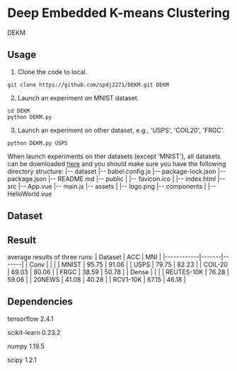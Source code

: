 # Deep Embedded K-means Clustering
DEKM

## Usage

1) Clone the code to local.
```
git clone https://github.com/spdj2271/DEKM.git DEKM
```
2) Launch an experiment on MNIST dataset.

```
cd DEKM
python DEKM.py
```

3)  Launch an experiment on other dataset, e.g., 'USPS', 'COIL20', 'FRGC'.
```
python DEKM.py USPS
```
When launch experiments on ther datasets (except 'MNIST'), all datasets can be downloaded [here](https://drive.google.com/drive/folders/1raiYP1joy8gtsHXYcW5EuNtECSPRu37v?usp=sharing) and you should make sure you have the following directory structure:
|-- dataset
|-- babel.config.js
|-- package-lock.json
|-- package.json
|-- README.md
|-- public
|   |-- favicon.ico
|   |-- index.html
|-- src
    |-- App.vue
    |-- main.js
    |-- assets
    |   |-- logo.png
    |-- components
    |   |-- HelloWorld.vue

## Dataset


## Result
average results of three runs:
| Dataset    | ACC   | MNI   |
|------------|-------|-------|
| Conv       |       |       |
| MNIST      | 95.75 | 91.06 |
| USPS       | 79.75 | 82.23 |
| COIL-20    | 69.03 | 80.06 |
| FRGC       | 38.59 | 50.78 |
| Dense      |       |       |
| REUTES-10K | 76.28 | 59.06 |
| 20NEWS     | 41.08 | 40.28 |
| RCV1-10K   | 67.15 | 46.18 |

## Dependencies
tensorflow 2.4.1

scikit-learn 0.23.2

numpy 1.19.5

scipy 1.2.1
